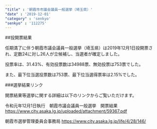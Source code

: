 ```yaml
---
"title" : '朝霞市市議会議員一般選挙（埼玉県）'
"date" : '2019-12-01'
"category" : 'senkyo'
"senkyo" : '112275'
---
```


##投開票結果

任期満了に伴う朝霞市議会議員一般選挙（埼玉県）は2019年12月1日投開票され、定数24に対し26人が立候補し、当選者が確定しました。

投票率は、31.43%、有効投票数は34988票、無効投票は753票でした。

また、最下位当選投票数は753票、最下位当選得票率は2.15%でした。



###選挙結果リンク

開票結果等選挙に関する詳細は以下のリンクからご覧いただけます。


令和元年12月1日執行　朝霞市議会議員一般選挙　開票結果
https://www.city.asaka.lg.jp/uploaded/attachment/59367.pdf 


朝霞市選挙管理委員会事務局
https://www.city.asaka.lg.jp/life/4/28/146/ 
